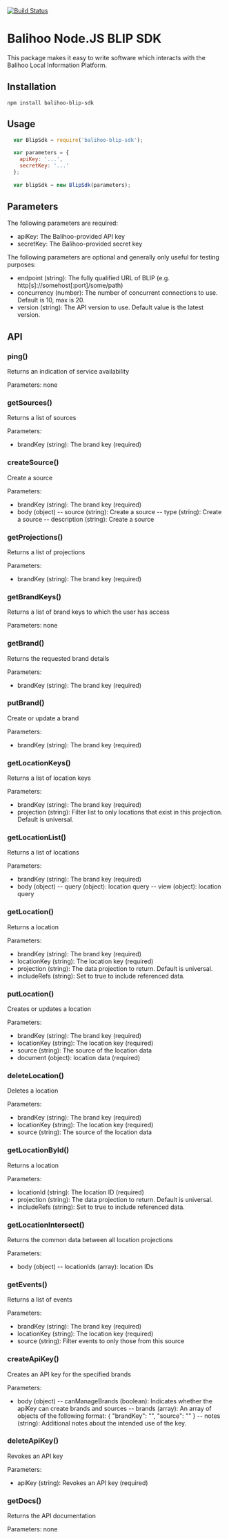 [![Build Status](https://travis-ci.org/balihoo/balihoo-node-blip-sdk.svg?branch=master)](https://travis-ci.org/balihoo/balihoo-node-blip-sdk)
# Balihoo Node.JS BLIP SDK
This package makes it easy to write software which interacts with the Balihoo Local Information Platform.

## Installation
```
npm install balihoo-blip-sdk
```

## Usage
```javascript
  var BlipSdk = require('balihoo-blip-sdk');
  
  var parameters = {
    apiKey: '...',
    secretKey: '...'
  };
  
  var blipSdk = new BlipSdk(parameters);
```

## Parameters
The following parameters are required:
- apiKey:  The Balihoo-provided API key
- secretKey:  The Balihoo-provided secret key

The following parameters are optional and generally only useful for testing purposes:
- endpoint (string):  The fully qualified URL of BLIP (e.g. http[s]://somehost[:port]/some/path)
- concurrency (number):  The number of concurrent connections to use.  Default is 10, max is 20.
- version (string):  The API version to use.  Default value is the latest version.

## API

### ping()
Returns an indication of service availability

Parameters: none

### getSources()
Returns a list of sources

Parameters:
- brandKey (string):  The brand key (required)

### createSource()
Create a source

Parameters:
- brandKey (string):  The brand key (required)
- body (object)
-- source (string): Create a source
-- type (string): Create a source
-- description (string): Create a source

### getProjections()
Returns a list of projections

Parameters:
- brandKey (string):  The brand key (required)

### getBrandKeys()
Returns a list of brand keys to which the user has access

Parameters: none

### getBrand()
Returns the requested brand details

Parameters:
- brandKey (string):  The brand key (required)

### putBrand()
Create or update a brand

Parameters:
- brandKey (string):  The brand key (required)

### getLocationKeys()
Returns a list of location keys

Parameters:
- brandKey (string):  The brand key (required)
- projection (string):  Filter list to only locations that exist in this projection.  Default is universal.

### getLocationList()
Returns a list of locations

Parameters:
- brandKey (string):  The brand key (required)
- body (object)
-- query (object): location query
-- view (object): location query

### getLocation()
Returns a location

Parameters:
- brandKey (string):  The brand key (required)
- locationKey (string):  The location key (required)
- projection (string):  The data projection to return.  Default is universal.
- includeRefs (string):  Set to true to include referenced data.

### putLocation()
Creates or updates a location

Parameters:
- brandKey (string):  The brand key (required)
- locationKey (string):  The location key (required)
- source (string):  The source of the location data
- document (object):  location data (required)

### deleteLocation()
Deletes a location

Parameters:
- brandKey (string):  The brand key (required)
- locationKey (string):  The location key (required)
- source (string):  The source of the location data

### getLocationById()
Returns a location

Parameters:
- locationId (string):  The location ID (required)
- projection (string):  The data projection to return.  Default is universal.
- includeRefs (string):  Set to true to include referenced data.

### getLocationIntersect()
Returns the common data between all location projections

Parameters:
- body (object)
-- locationIds (array): location IDs

### getEvents()
Returns a list of events

Parameters:
- brandKey (string):  The brand key (required)
- locationKey (string):  The location key (required)
- source (string):  Filter events to only those from this source

### createApiKey()
Creates an API key for the specified brands

Parameters:
- body (object)
-- canManageBrands (boolean): Indicates whether the apiKey can create brands and sources
-- brands (array): An array of objects of the following format: { "brandKey": "<brandKey>", "source": "<source>" }
-- notes (string): Additional notes about the intended use of the key.

### deleteApiKey()
Revokes an API key

Parameters:
- apiKey (string):  Revokes an API key (required)

### getDocs()
Returns the API documentation

Parameters: none
